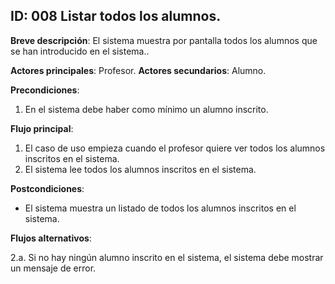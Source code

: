 ## ID: 008 Listar todos los alumnos.

**Breve descripción**: El sistema muestra por pantalla todos los alumnos que se han introducido en el sistema..

**Actores principales**: Profesor.
**Actores secundarios**: Alumno.

**Precondiciones**:

1. En el sistema debe haber como mínimo un alumno inscrito.

**Flujo principal**:

1. El caso de uso empieza cuando el profesor quiere ver todos los alumnos inscritos en el sistema.
2. El sistema lee todos los alumnos inscritos en el sistema.

**Postcondiciones**:

- El sistema muestra un listado de todos los alumnos inscritos en el sistema.

**Flujos alternativos**:

2.a. Si no hay ningún alumno inscrito en el sistema, el sistema debe mostrar un mensaje de error.